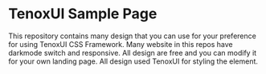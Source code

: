 # TenoxUI Sample Page

This repository contains many design that you can use for your preference for using TenoxUI CSS Framework. Many website in this repos have darkmode switch and responsive. All design are free and you can modify it for your own landing page. All design used TenoxUI for styling the element.
